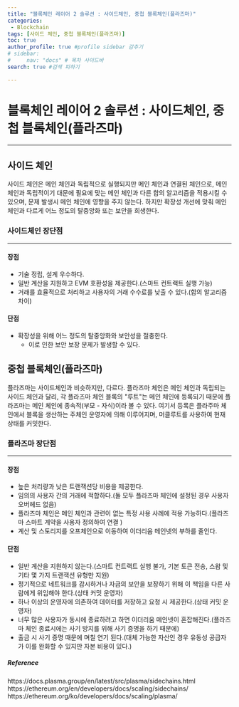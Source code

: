 ```yaml
---
title: "블록체인 레이어 2 솔루션 : 사이드체인, 중첩 블록체인(플라즈마)"
categories:
 - Blockchain
tags: [사이드 체인, 중첩 블록체인(플라즈마)] 
toc: true
author_profile: true #profile sidebar 감추기
# sidebar:
#     nav: "docs" # 목차 사이드바
search: true #검색 피하기

---
```


# 블록체인 레이어 2 솔루션 :  사이드체인, 중첩 블록체인(플라즈마)

---



## 사이드 체인

사이드 체인은 메인 체인과 독립적으로 실행되지만 메인 체인과 연결된 체인으로, 메인 체인과 독립적이기 대문에 필요에 맞는 메인 체인과 다른 합의 알고리즘을 적용시킬 수 있으며, 문제 발생시 메인 체인에 영향을 주지 않는다. 하지만 확장성 개선에 맞춰 메인 체인과 다르게 어느 정도의 탈중앙화 또는 보안을 희생한다. 



### 사이드체인 장단점

---



#### 장점

- 기술 정립, 설계 우수하다.
- 일반 계산을 지원하고 EVM 호환성을 제공한다.(스마트 컨트랙트 실행 가능)
- 거래를 효율적으로 처리하고 사용자의 거래 수수료를 낮출 수 있다.(합의 알고리즘 차이)



#### 단점

- 확장성을 위해 어느 정도의 탈중앙화와 보안성을 절충한다.
  - 이로 인한 보안 보장 문제가 발생할 수 있다.





## 중첩 블록체인(플라즈마)

플라즈마는 사이드체인과 비슷하지만, 다르다. 플라즈마 체인은 메인 체인과 독립되는 사이드 체인과 달리, 각 플라즈마 체인 블록의 "루트"는 메인 체인에 등록되기 때문에 플라즈마는 메인 체인에 종속적(부모 - 자식)이라 볼 수 있다. 여기서 등록은 플라주마 체인에서 블록을 생산하는 주체인 운영자에 의해 이루어지며, 머클루트를 사용하여 현재 상태를 커밋한다.



### 플라즈마 장단점

---



#### 장점

- 높은 처리량과 낮은 트랜잭션당 비용을 제공한다.
- 임의의 사용자 간의 거래에 적합하다.(둘 모두 플라즈마 체인에 설정된 경우 사용자 오버헤드 없음)
- 플라즈마 체인은 메인 체인과 관련이 없는 특정 사용 사례에 적용 가능하다.(플라즈마 스마트 계약을 사용자 정의하여 연결 )
- 계산 및 스토리지를 오프체인으로 이동하여 이더리움 메인넷의 부하를 줄인다.



#### 단점

- 일반 계산을 지원하지 않는다.(스마트 컨트랙트 실행 불가, 기본 토큰 전송, 스왑 및 기타 몇 가지 트랜잭션 유형만 지원)
- 정기적으로 네트워크를 감시하거나 자금의 보안을 보장하기 위해 이 책임을 다른 사람에게 위임해야 한다.(상태 커밋 운영자)
- 하나 이상의 운영자에 의존하여 데이터를 저장하고 요청 시 제공한다.(상태 커밋 운영자)
- 너무 많은 사용자가 동시에 종료하려고 하면 이더리움 메인넷이 혼잡해진다.(플라즈마 체인 종료시에는 사기 방지를 위해 사기 증명을 하기 때문에)
- 출금 시 사기 증명 때문에 며칠 연기 된다.(대체 가능한 자산인 경우 유동성 공급자가 이를 완화할 수 있지만 자본 비용이 있다.)



<div class="notice">
  <h5>Reference</h5>
  <a>https://docs.plasma.group/en/latest/src/plasma/sidechains.html</a>
  <br>
  <a>https://ethereum.org/en/developers/docs/scaling/sidechains/</a>
  <br>
  <a>https://ethereum.org/ko/developers/docs/scaling/plasma/</a>
  <br>
</div>